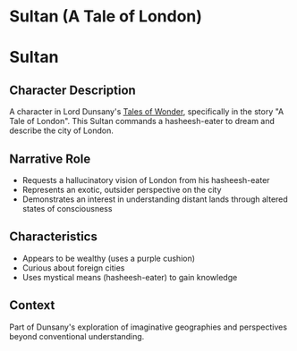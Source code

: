 # Sultan (A Tale of London)

# Sultan

## Character Description
A character in Lord Dunsany's [Tales of Wonder](./tales-of-wonder.md), specifically in the story "A Tale of London". This Sultan commands a hasheesh-eater to dream and describe the city of London.

## Narrative Role
- Requests a hallucinatory vision of London from his hasheesh-eater
- Represents an exotic, outsider perspective on the city
- Demonstrates an interest in understanding distant lands through altered states of consciousness

## Characteristics
- Appears to be wealthy (uses a purple cushion)
- Curious about foreign cities
- Uses mystical means (hasheesh-eater) to gain knowledge

## Context
Part of Dunsany's exploration of imaginative geographies and perspectives beyond conventional understanding.